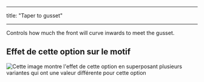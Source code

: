 - - -
title: "Taper to gusset"
- - -

Controls how much the front will curve inwards to meet the gusset.

## Effet de cette option sur le motif

![Cette image montre l'effet de cette option en superposant plusieurs variantes qui ont une valeur différente pour cette option](ursula_tapertogusset_sample.svg "Effect of this option on the pattern")

